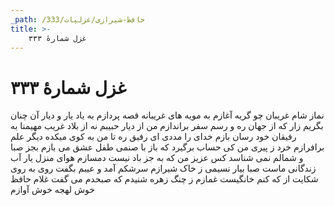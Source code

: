 ```yaml
---
_path: /حافظ-شیرازی/غزلیات/333
title: >-
    غزل شمارهٔ ۳۳۳
---
```

# غزل شمارهٔ ۳۳۳

نماز شام غریبان چو گریه آغازم
به مویه های غریبانه قصه پردازم
به یاد یار و دیار آن چنان بگریم زار
که از جهان ره و رسم سفر براندازم
من از دیار حبیبم نه از بلاد غریب
مهیمنا به رفیقان خود رسان بازم
خدای را مددی ای رفیق ره تا من
به کوی میکده دیگر علم برافرازم
خرد ز پیری من کی حساب برگیرد
که باز با صنمی طفل عشق می بازم
بجز صبا و شمالم نمی شناسد کس
عزیز من که به جز باد نیست دمسازم
هوای منزل یار آب زندگانی ماست
صبا بیار نسیمی ز خاک شیرازم
سرشکم آمد و عیبم بگفت روی به روی
شکایت از که کنم خانگیست غمازم
ز چنگ زهره شنیدم که صبحدم می گفت
غلام حافظ خوش لهجه خوش آوازم
